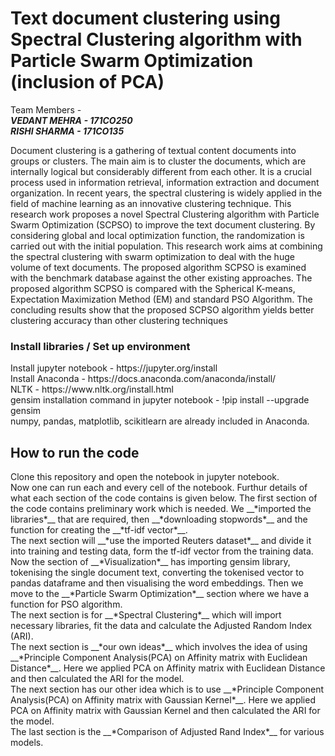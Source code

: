 # Text document clustering using Spectral Clustering algorithm with Particle Swarm Optimization (inclusion of PCA)

Team Members - <br>
__*VEDANT MEHRA - 171CO250 <br>
RISHI SHARMA - 171CO135*__

Document clustering is a gathering of textual content documents into groups or clusters. The main aim is to cluster the documents, which are internally logical but considerably different from each other. It is a crucial process used in information retrieval, information extraction and document organization. In recent years, the spectral clustering is widely applied in the field of machine learning as an innovative clustering technique. This research work proposes a novel Spectral Clustering algorithm with Particle Swarm Optimization (SCPSO) to improve the text document clustering. By considering global and local optimization function, the randomization is carried out with the initial population. This research work aims at combining the spectral clustering with swarm optimization to deal with the huge volume of text documents. The proposed algorithm SCPSO is examined with the benchmark database against the other existing approaches. The proposed algorithm SCPSO is compared with the Spherical K-means, Expectation Maximization Method (EM) and standard PSO Algorithm. The concluding results show that the proposed SCPSO algorithm yields better clustering accuracy than other clustering techniques

<h3>Install libraries / Set up environment</h3> 
Install jupyter notebook - https://jupyter.org/install <br>
Install Anaconda - https://docs.anaconda.com/anaconda/install/ <br>
NLTK - https://www.nltk.org/install.html <br>
gensim installation command in jupyter notebook - !pip install --upgrade gensim
<br>
numpy, pandas, matplotlib, scikitlearn are already included in Anaconda. <br>

<h2>How to run the code</h2>
Clone this repository and open the notebook in jupyter notebook.<br>
Now one can run each and every cell of the notebook. Furthur details of what each section of the code contains is given below.
The first section of the code contains preliminary work which is needed. We __*imported the libraries*__ that are required, then __*downloading stopwords*__ and the function for creating the __*tf-idf vector*__.<br>
The next section will __*use the imported Reuters dataset*__ and divide it into training and testing data, form the tf-idf vector from the training data. <br>
Now the section of __*Visualization*__ has importing gensim library, tokenising the single document text, converting the tokenised vector to pandas dataframe and then visualising the word embeddings.
Then we move to the __*Particle Swarm Optimization*__ section where we have a function for PSO algorithm.<br>
The next section is for __*Spectral Clustering*__ which will import necessary libraries, fit the data and calculate the Adjusted Random Index (ARI).<br>
The next section is __*our own ideas*__ which involves the idea of using __*Principle Component Analysis(PCA) on Affinity matrix with Euclidean Distance*__. Here we applied PCA on Affinity matrix with Euclidean Distance and then calculated the ARI for the model.<br>
The next section has our other idea which is to use __*Principle Component Analysis(PCA) on Affinity matrix with Gaussian Kernel*__. Here we applied PCA on Affinity matrix with Gaussian Kernel and then calculated the ARI for the model.<br>
The last section is the __*Comparison of Adjusted Rand Index*__ for various models. 
